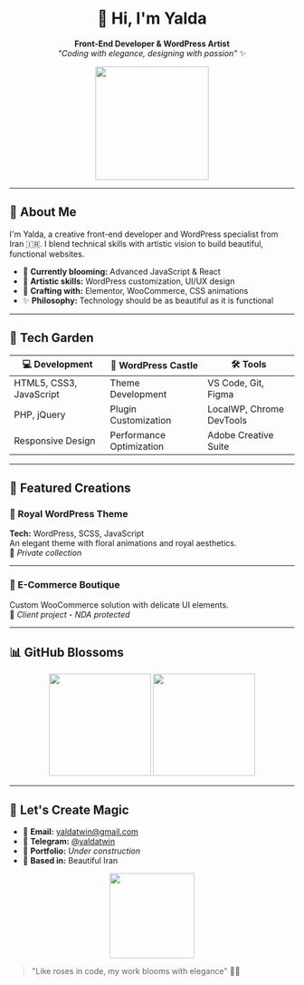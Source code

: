 <h1 align="center">🌹 Hi, I'm Yalda</h1>
<p align="center">
  <strong>Front-End Developer & WordPress Artist</strong><br>
  <em>"Coding with elegance, designing with passion"</em> ✨
</p>

<p align="center">
  <img src="https://media.giphy.com/media/XEgjuF9c32qBk1ZXky/giphy.gif" width="200">
</p>

---

## 🎀 About Me

I'm Yalda, a creative front-end developer and WordPress specialist from Iran 🇮🇷. I blend technical skills with artistic vision to build beautiful, functional websites.

- 🌸 **Currently blooming:** Advanced JavaScript & React  
- 🎨 **Artistic skills:** WordPress customization, UI/UX design  
- 🧵 **Crafting with:** Elementor, WooCommerce, CSS animations  
- ✨ **Philosophy:** Technology should be as beautiful as it is functional  

---

## 🌹 Tech Garden

| 💻 Development          | 🏰 WordPress Castle       | 🛠️ Tools                 |
|-------------------------|--------------------------|--------------------------|
| HTML5, CSS3, JavaScript | Theme Development        | VS Code, Git, Figma      |
| PHP, jQuery             | Plugin Customization     | LocalWP, Chrome DevTools |
| Responsive Design       | Performance Optimization | Adobe Creative Suite     |

---

## 🏰 Featured Creations

### 🌹 Royal WordPress Theme  
**Tech:** WordPress, SCSS, JavaScript  
An elegant theme with floral animations and royal aesthetics.  
🔗 *Private collection*

---

### 🎀 E-Commerce Boutique  
Custom WooCommerce solution with delicate UI elements.  
🔗 *Client project - NDA protected*

---

## 📊 GitHub Blossoms

<p align="center">
  <img src="https://github-readme-stats.vercel.app/api?username=YALDAKHOSHPEY&show_icons=true&theme=radical&bg_color=ffdeeb&title_color=ff1493&icon_color=ff69b4&text_color=8b008b" height="180" />
  <img src="https://github-readme-stats.vercel.app/api/top-langs/?username=YALDAKHOSHPEY&layout=compact&theme=radical&bg_color=ffdeeb&title_color=ff1493&text_color=8b008b" height="180"/>
</p>

---

## 💌 Let's Create Magic

- 📧 **Email:** yaldatwin@gmail.com  
- 💬 **Telegram:** [@yaldatwin](https://t.me/yaldatwin)  
- 🎨 **Portfolio:** *Under construction*  
- 🌸 **Based in:** Beautiful Iran  

<p align="center">
  <img src="https://media.giphy.com/media/3o7TKMt1VV26bW4lFu/giphy.gif" width="150">
</p>

> "Like roses in code, my work blooms with elegance" 🌹✨
